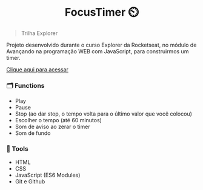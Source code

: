 <h1 align="center">FocusTimer ⏲️ </h1>

> Trilha Explorer 

Projeto desenvolvido durante o curso Explorer da Rocketseat, no módulo de Avançando na programação WEB com JavaScript, para construirmos um timer.
<br>

[Clique aqui para acessar](https://lubernardino.github.io/FOCUSTIMER/)

### 🗂️ Functions

- Play
- Pause
- Stop (ao dar stop, o tempo volta para o último valor que você colocou)
- Escolher o tempo (até 60 minutos)
- Som de aviso ao zerar o timer 
- Som de fundo

### 🧪 Tools

- HTML
- CSS
- JavaScript (ES6 Modules)
- Git e Github
